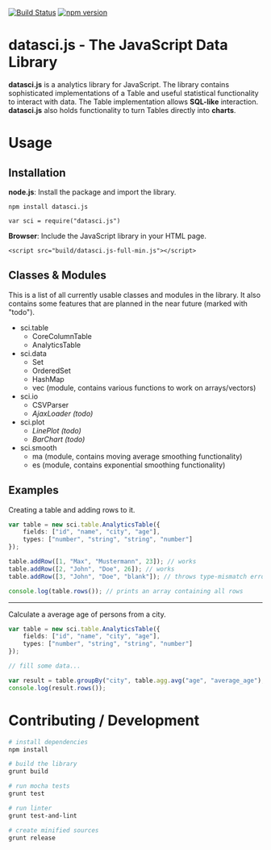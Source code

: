 [![Build Status](https://api.travis-ci.org/torpedro/datasci.js.svg?branch=master)](http://travis-ci.org/torpedro/datasci.js)
[![npm version](https://badge.fury.io/js/datasci.js.svg)](https://badge.fury.io/js/datasci.js)

# datasci.js - The JavaScript Data Library

**datasci.js** is a analytics library for JavaScript. The library contains sophisticated implementations of a Table and useful statistical functionality to interact with data. The Table implementation allows **SQL-like** interaction. **datasci.js** also holds functionality to turn Tables directly into **charts**.



# Usage

## Installation

**node.js**: Install the package and import the library.

    npm install datasci.js
    
    var sci = require("datasci.js")

**Browser**: Include the JavaScript library in your HTML page.

    <script src="build/datasci.js-full-min.js"></script>

## Classes & Modules

This is a list of all currently usable classes and modules in the library.
It also contains some features that are planned in the near future (marked with "todo").

* sci.table
  * CoreColumnTable
  * AnalyticsTable
* sci.data
  * Set
  * OrderedSet
  * HashMap
  * vec (module, contains various functions to work on arrays/vectors)
* sci.io
  * CSVParser
  * *AjaxLoader (todo)*
* sci.plot
  * *LinePlot (todo)*
  * *BarChart (todo)*
* sci.smooth
  * ma (module, contains moving average smoothing functionality)
  * es (module, contains exponential smoothing functionality)

## Examples

Creating a table and adding rows to it.

```typescript
var table = new sci.table.AnalyticsTable({
    fields: ["id", "name", "city", "age"],
    types: ["number", "string", "string", "number"]
});

table.addRow([1, "Max", "Mustermann", 23]); // works
table.addRow([2, "John", "Doe", 26]); // works
table.addRow([3, "John", "Doe", "blank"]); // throws type-mismatch error

console.log(table.rows()); // prints an array containing all rows
```

---

Calculate a average age of persons from a city.

```typescript
var table = new sci.table.AnalyticsTable({
    fields: ["id", "name", "city", "age"],
    types: ["number", "string", "string", "number"]
});

// fill some data...

var result = table.groupBy("city", table.agg.avg("age", "average_age");
console.log(result.rows());
```


# Contributing / Development

```bash
# install dependencies
npm install

# build the library
grunt build

# run mocha tests
grunt test

# run linter
grunt test-and-lint

# create minified sources
grunt release
```
